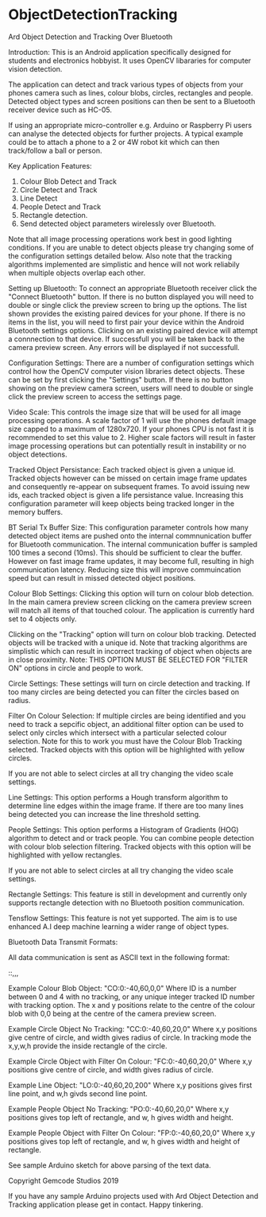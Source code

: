 # ObjectDetectionTracking
Ard Object Detection and Tracking Over Bluetooth

Introduction:
This is an Android application specifically designed for students and electronics hobbyist. It uses OpenCV libararies for computer vision detection.

The application can detect and track various types of objects from your phones camera such as lines, colour blobs, circles, rectangles and people. Detected object types and screen positions can then be sent to a Bluetooth receiver device such as HC-05. 

If using an appropriate micro-controller e.g. Arduino or Raspberry Pi users can analyse the detected objects for further projects. A typical example could be to attach a phone to a 2 or 4W robot kit which can then track/follow a ball or person.

Key Application Features:
1. Colour Blob Detect and Track
2. Circle Detect and Track
3. Line Detect
4. People Detect and Track
5. Rectangle detection.
6. Send detected object parameters wirelessly over Bluetooth.

Note that all image processing operations work best in good lighting conditions. If you are unable to detect objects please try changing some of the configuration settings detailed below. Also note that the tracking algorithms implemented are simplistic and hence will not work reliabily when multiple objects overlap each other.   

Setting up Bluetooth:
To connect an appropriate Bluetooth receiver click the "Connect Bluetooth" button. If there is no button displayed you will need to double or single click the preview screen to bring up the options. The list shown provides the existing paired devices for your phone. If there is no items in the list, you will need to first pair your device within the Android Bluetooth settings options. Clicking on an existing paired device will attempt a connnection to that device. If successfull you will be taken back to the camera preview screen. Any errors will be displayed if not successfull.

Configuration Settings:
There are a number of configuration settings which control how the OpenCV computer vision libraries detect objects. These can be set by first clicking the "Settings" button. If there is no button showing on the preview camera screen, users will need to double or single click the preview screen to access the settings page.

Video Scale:
This controls the image size that will be used for all image processing operations. A scale factor of 1 will use the phones default image size capped to a maximum of 1280x720. If your phones CPU is not fast it is recommended to set this value to 2. Higher scale factors will result in faster image processing operations but can potentially result in instability or no object detections.

Tracked Object Persistance:
Each tracked object is given a unique id. Tracked objects however can be missed on certain image frame updates and consequently re-appear on subsequent frames. To avoid issuing new ids, each tracked object is given a life persistance value. Increasing this configuration parameter will keep objects being tracked longer in the memory buffers.

BT Serial Tx Buffer Size:
This configuration parameter controls how many detected object items are pushed onto the internal commnunication buffer for Bluetooth communication. The internal communication buffer is sampled 100 times a second (10ms). This should be sufficient to clear the buffer. However on fast image frame updates, it may become full, resulting in high communication latency. Reducing size this will improve commuincation speed but can result in missed detected object positions.

Colour Blob Settings:
Clicking this option will turn on colour blob detection. In the main camera preview screen clicking on the camera preview screen will match all items of that touched colour. The application is currently hard set to 4 objects only.

Clicking on the "Tracking" option will turn on colour blob tracking. Detected objects will be tracked with a unique id. Note that tracking algorithms are simplistic which can result in incorrect tracking of object when objects are in close proximity. 
Note: THIS OPTION MUST BE SELECTED FOR "FILTER ON" options in circle and people to work.

Circle Settings:
These settings will turn on circle detection and tracking. If too many circles are being detected you can filter the circles based on radius. 

Filter On Colour Selection: If multiple circles are being identified and you need to track a sepcific object, an additional filter option can be used to select only circles which intersect with a particular selected colour selection. Note for this to work you must have the Colour Blob Tracking selected. Tracked objects with this option will be highlighted with yellow circles.

If you are not able to select circles at all try changing the video scale settings. 

Line Settings:
This option performs a Hough transform algorithm to determine line edges within the image frame. If there are too many lines being detected you can increase the line threshold setting.

People Settings:
This option performs a Histogram of Gradients (HOG) algorithm to detect and or track people. You can combine people detection with colour blob selection filtering. Tracked objects with this option will be highlighted with yellow rectangles. 

If you are not able to select circles at all try changing the video scale settings. 

Rectangle Settings:
This feature is still in development and currently only supports rectangle detection with no Bluetooth position communication.

Tensflow Settings:
This feature is not yet supported. The aim is to use enhanced A.I deep machine learning a wider range of object types.

Bluetooth Data Transmit Formats:

All data communication is sent as ASCII text in the following format:

<Object Type>:<ID>:<XPos>,<YPos>,<Width>,<Height><NewLine>
  
  Example Colour Blob Object: "CO:0:-40,60,0,0"
  Where ID is a number between 0 and 4 with no tracking, or any unique integer tracked ID number with tracking option. 
  The x and y positions relate to the centre of the colour blob with 0,0 being at the centre of the camera preview screen. 
   
  Example Circle Object No Tracking: "CC:0:-40,60,20,0"
  Where x,y positions give centre of circle, and width gives radius of circle. 
  In tracking mode the x,y,w,h provide the inside rectangle of the circle. 

  Example Circle Object with Filter On Colour: "FC:0:-40,60,20,0"
  Where x,y positions give centre of circle, and width gives radius of circle.
  
  Example Line Object: "LO:0:-40,60,20,200"
  Where x,y positions gives first line point, and w,h givds second line point.
  
  Example People Object No Tracking: "PO:0:-40,60,20,0"
  Where x,y positions gives top left of rectangle, and w, h gives width and height. 
  
  Example People Object with Filter On Colour: "FP:0:-40,60,20,0"
  Where x,y positions gives top left of rectangle, and w, h gives width and height of rectangle.
  
  See sample Arduino sketch for above parsing of the text data.
  
 
Copyright Gemcode Studios 2019

If you have any sample Arduino projects used with Ard Object Detection and Tracking application please get in contact. Happy tinkering. 












